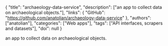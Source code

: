 {
  "title": "archaeology-data-service",
  "description": ["an app to collect data on archaeological objects."],
  "links": {
    "GitHub": "https://github.com/anatolian/archaeology-data-service"
  },
  "authors": ["anatolian"],
  "categories": ["Web apps"],
  "tags": ["API interfaces, scrapers and datasets"],
  "doi": null
}

<!-- Generated by csv2md.R – do not edit by hand -->

an app to collect data on archaeological objects.